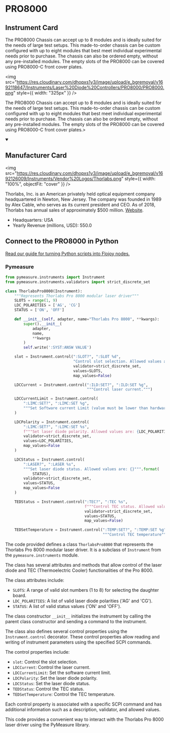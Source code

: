 
# PRO8000

## Instrument Card

<div className="flex">

<div>

The PRO8000 Chassis can accept up to 8 modules and is ideally suited for the needs of large test setups. This made-to-order chassis can be custom configured with up to eight modules that best meet individual experimental needs prior to purchase. The chassis can also be ordered empty, without any pre-installed modules. The empty slots of the PRO8000 can be covered using PRO8000-C front cover plates.

</div>

<img src="https://res.cloudinary.com/dhopxs1y3/image/upload/e_bgremoval/v1692118647/Instruments/Laser%20Diode%20Controllers/PRO8000/PRO8000.png" style={{ width: "325px" }} />

</div>

The PRO8000 Chassis can accept up to 8 modules and is ideally suited for the needs of large test setups. This made-to-order chassis can be custom configured with up to eight modules that best meet individual experimental needs prior to purchase. The chassis can also be ordered empty, without any pre-installed modules. The empty slots of the PRO8000 can be covered using PRO8000-C front cover plates.>

<details open>
<summary><h2>Manufacturer Card</h2></summary>

<img src="https://res.cloudinary.com/dhopxs1y3/image/upload/e_bgremoval/v1692126009/Instruments/Vendor%20Logos/Thorlabs.png" style={{ width: "100%", objectFit: "cover" }} />

Thorlabs, Inc. is an American privately held optical equipment company headquartered in Newton, New Jersey. The company was founded in 1989 by Alex Cable, who serves as its current president and CEO. As of 2018, Thorlabs has annual sales of approximately $500 million. <a href="https://www.thorlabs.com/">Website</a>.

<ul>
  <li>Headquarters: USA</li>
  <li>Yearly Revenue (millions, USD): 550.0</li>
</ul>
</details>

## Connect to the PRO8000 in Python

[Read our guide for turning Python scripts into Flojoy nodes.](https://docs.flojoy.ai/custom-nodes/creating-custom-node/)


### Pymeasure

```python
from pymeasure.instruments import Instrument
from pymeasure.instruments.validators import strict_discrete_set

class ThorlabsPro8000(Instrument):
    """Represents Thorlabs Pro 8000 modular laser driver"""
    SLOTS = range(1, 9)
    LDC_POLARITIES = ['AG', 'CG']
    STATUS = ['ON', 'OFF']

    def __init__(self, adapter, name="Thorlabs Pro 8000", **kwargs):
        super().__init__(
            adapter,
            name,
            **kwargs
        )
        self.write(':SYST:ANSW VALUE')

    slot = Instrument.control(":SLOT?", ":SLOT %d",
                              "Control slot selection. Allowed values are: {}""".format(SLOTS),
                              validator=strict_discrete_set,
                              values=SLOTS,
                              map_values=False)

    LDCCurrent = Instrument.control(":ILD:SET?", ":ILD:SET %g",
                                    """Control laser current.""")

    LDCCurrentLimit = Instrument.control(
        ":LIMC:SET?", ":LIMC:SET %g",
        """Set Software current Limit (value must be lower than hardware current limit)."""
    )

    LDCPolarity = Instrument.control(
        ":LIMC:SET?", ":LIMC:SET %s",
        f"""Set laser diode polarity. Allowed values are: {LDC_POLARITIES}""",
        validator=strict_discrete_set,
        values=LDC_POLARITIES,
        map_values=False
    )

    LDCStatus = Instrument.control(
        ":LASER?", ":LASER %s",
        """Set laser diode status. Allowed values are: {}""".format(
            STATUS),
        validator=strict_discrete_set,
        values=STATUS,
        map_values=False
    )

    TEDStatus = Instrument.control(":TEC?", ":TEC %s",
                                   f"""Control TEC status. Allowed values are: {STATUS}""",
                                   validator=strict_discrete_set,
                                   values=STATUS,
                                   map_values=False)

    TEDSetTemperature = Instrument.control(":TEMP:SET?", ":TEMP:SET %g",
                                           """Control TEC temperature""")
```

The code provided defines a class `ThorlabsPro8000` that represents the Thorlabs Pro 8000 modular laser driver. It is a subclass of `Instrument` from the `pymeasure.instruments` module.

The class has several attributes and methods that allow control of the laser diode and TEC (Thermoelectric Cooler) functionalities of the Pro 8000.

The class attributes include:
- `SLOTS`: A range of valid slot numbers (1 to 8) for selecting the daughter board.
- `LDC_POLARITIES`: A list of valid laser diode polarities ('AG' and 'CG').
- `STATUS`: A list of valid status values ('ON' and 'OFF').

The class constructor `__init__` initializes the instrument by calling the parent class constructor and sending a command to the instrument.

The class also defines several control properties using the `Instrument.control` decorator. These control properties allow reading and writing of instrument parameters using the specified SCPI commands.

The control properties include:
- `slot`: Control the slot selection.
- `LDCCurrent`: Control the laser current.
- `LDCCurrentLimit`: Set the software current limit.
- `LDCPolarity`: Set the laser diode polarity.
- `LDCStatus`: Set the laser diode status.
- `TEDStatus`: Control the TEC status.
- `TEDSetTemperature`: Control the TEC temperature.

Each control property is associated with a specific SCPI command and has additional information such as a description, validator, and allowed values.

This code provides a convenient way to interact with the Thorlabs Pro 8000 laser driver using the PyMeasure library.

